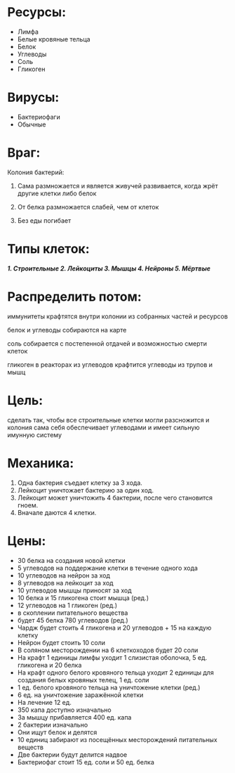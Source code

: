 # Ресурсы:
* Лимфа
* Белые кровяные тельца
* Белок
* Углеводы
* Соль
* Гликоген

# Вирусы:
* Бактериофаги
* Обычные

# Враг:
Колония бактерий:

1. Сама размножается и является живучей развивается, когда жрёт другие клетки либо белок

2. От белка размножается слабей, чем от клеток
3. Без еды погибает

# Типы клеток:
***1. Строительные
2. Лейкоциты
3. Мышцы
4. Нейроны
5. Мёртвые***

# Распределить потом:
иммунитеты крафтятся внутри колонии из собранных частей и ресурсов

белок и углеводы собираются на карте

соль собирается с постепенной отдачей и возможностью смерти клеток

гликоген в реакторах из углеводов крафтится
углеводы из трупов и мышц



# Цель:
сделать так, чтобы все строительные клетки могли разсножится
и
колония сама себя обеспечивает
углеводами
и имеет сильную имунную систему

# Механика:
1. Одна бактерия съедает клетку за 3 хода.
2. Лейкоцит уничтожает бактерию за один ход.
3. Лейкоцит может уничтожить 4 бактерии, после чего становится гноем.
4. Вначале даются 4 клетки.


# Цены:
* 30 белка на создания новой клетки
* 5 углеводов на поддержание клетки в течение одного хода
* 10 углеводов на нейрон за ход
* 8 углеводов на лейкоцит за ход
* 10 углеводов мышцы приносят за ход
* 10 белка и 15 гликогена стоит мышца (ред.)
* 12 углеводов на 1 гликоген (ред.)
* в скоплении питательного вещества
* будет 45 белка 780 углеводов (ред.)
* Чардж будет стоить 4 гликогена и 20 углеводов + 15 на каждую клетку
* Нейрон будет стоить 10 соли
* В соляном месторождении на 6 клеткоходов будет 20 соли
* На крафт 1 единицы лимфы уходит 1 слизистая оболочка, 5 ед. гликогена и 20 белка
* На крафт одного белого кровяного тельца уходит 2 единицы для создания белых кровяных телец, 1 ед. соли
* 1 ед. белого кровяного тельца на уничтожение клетки (ред.)
* 6 ед. на уничтожение заражённой клетки
* На лечение 12 ед.
* 350 капа доступно изначально
* За мышцу прибавляется 400 ед. капа
* 2 бактерии изначально
* Они ищут белок и делятся
* 10 единиц забирают из посещённых месторождений питательных веществ
* Две бактерии будут делится надвое
* Бактериофаг стоит 15 ед. соли и 50 ед. белка
